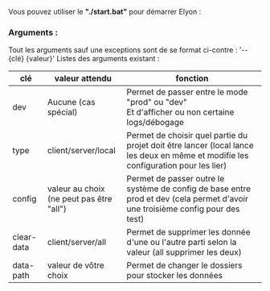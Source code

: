 Vous pouvez utiliser le **"./start.bat"** pour démarrer Elyon :
### **Arguments** :
Tout les arguments sauf une exceptions sont de se format ci-contre : '--{clé} {valeur}'
Listes des arguments existant :

| clé        | valeur attendu                              | fonction                                                                                                                           |
| ---------- | ------------------------------------------- | ---------------------------------------------------------------------------------------------------------------------------------- |
| dev        | Aucune (cas spécial)                        | Permet de passer entre le mode "prod" ou "dev"<br>Et d'afficher ou non certaine logs/débogage                                      |
| type       | client/server/local                         | Permet de choisir quel partie du projet doit être lancer (local lance les deux en même et modifie les configuration pour les lier) |
| config     | valeur au choix<br>(ne peut pas être "all") | Permet de passer outre le système de config de base entre prod et dev (cela permet d'avoir une troisième config pour des test)     |
| clear-data | client/server/all                           | Permet de supprimer les donnée d'une ou l'autre parti selon la valeur (all supprimer les deux)<br>                                 |
| data-path  | valeur de vôtre choix                       | Permet de changer le dossiers pour stocker les données                                                                             |
